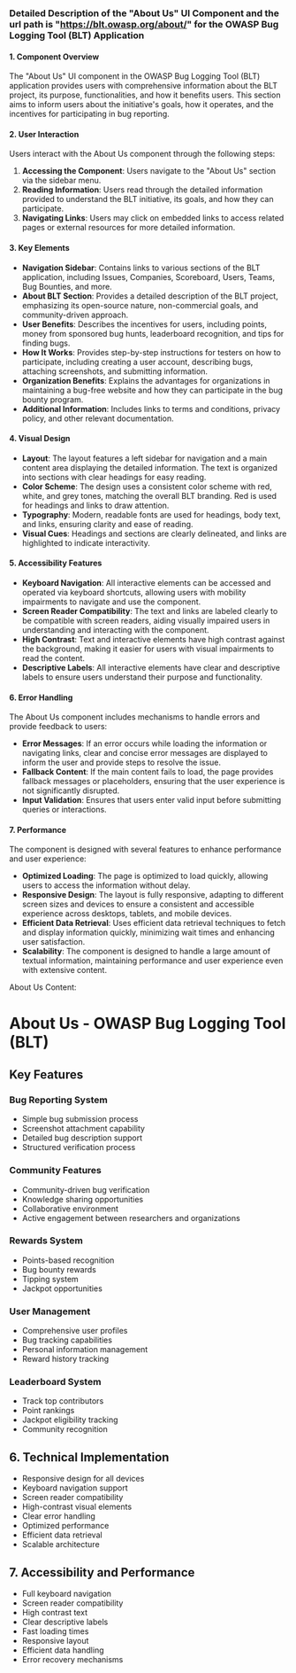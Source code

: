 ### Detailed Description of the "About Us" UI Component and the url path is "https://blt.owasp.org/about/" for the OWASP Bug Logging Tool (BLT) Application

#### 1. Component Overview
The "About Us" UI component in the OWASP Bug Logging Tool (BLT) application provides users with comprehensive information about the BLT project, its purpose, functionalities, and how it benefits users. This section aims to inform users about the initiative's goals, how it operates, and the incentives for participating in bug reporting.

#### 2. User Interaction
Users interact with the About Us component through the following steps:
1. **Accessing the Component**: Users navigate to the "About Us" section via the sidebar menu.
2. **Reading Information**: Users read through the detailed information provided to understand the BLT initiative, its goals, and how they can participate.
3. **Navigating Links**: Users may click on embedded links to access related pages or external resources for more detailed information.

#### 3. Key Elements
- **Navigation Sidebar**: Contains links to various sections of the BLT application, including Issues, Companies, Scoreboard, Users, Teams, Bug Bounties, and more.
- **About BLT Section**: Provides a detailed description of the BLT project, emphasizing its open-source nature, non-commercial goals, and community-driven approach.
- **User Benefits**: Describes the incentives for users, including points, money from sponsored bug hunts, leaderboard recognition, and tips for finding bugs.
- **How It Works**: Provides step-by-step instructions for testers on how to participate, including creating a user account, describing bugs, attaching screenshots, and submitting information.
- **Organization Benefits**: Explains the advantages for organizations in maintaining a bug-free website and how they can participate in the bug bounty program.
- **Additional Information**: Includes links to terms and conditions, privacy policy, and other relevant documentation.

#### 4. Visual Design
- **Layout**: The layout features a left sidebar for navigation and a main content area displaying the detailed information. The text is organized into sections with clear headings for easy reading.
- **Color Scheme**: The design uses a consistent color scheme with red, white, and grey tones, matching the overall BLT branding. Red is used for headings and links to draw attention.
- **Typography**: Modern, readable fonts are used for headings, body text, and links, ensuring clarity and ease of reading.
- **Visual Cues**: Headings and sections are clearly delineated, and links are highlighted to indicate interactivity.

#### 5. Accessibility Features
- **Keyboard Navigation**: All interactive elements can be accessed and operated via keyboard shortcuts, allowing users with mobility impairments to navigate and use the component.
- **Screen Reader Compatibility**: The text and links are labeled clearly to be compatible with screen readers, aiding visually impaired users in understanding and interacting with the component.
- **High Contrast**: Text and interactive elements have high contrast against the background, making it easier for users with visual impairments to read the content.
- **Descriptive Labels**: All interactive elements have clear and descriptive labels to ensure users understand their purpose and functionality.

#### 6. Error Handling
The About Us component includes mechanisms to handle errors and provide feedback to users:
- **Error Messages**: If an error occurs while loading the information or navigating links, clear and concise error messages are displayed to inform the user and provide steps to resolve the issue.
- **Fallback Content**: If the main content fails to load, the page provides fallback messages or placeholders, ensuring that the user experience is not significantly disrupted.
- **Input Validation**: Ensures that users enter valid input before submitting queries or interactions.

#### 7. Performance
The component is designed with several features to enhance performance and user experience:
- **Optimized Loading**: The page is optimized to load quickly, allowing users to access the information without delay.
- **Responsive Design**: The layout is fully responsive, adapting to different screen sizes and devices to ensure a consistent and accessible experience across desktops, tablets, and mobile devices.
- **Efficient Data Retrieval**: Uses efficient data retrieval techniques to fetch and display information quickly, minimizing wait times and enhancing user satisfaction.
- **Scalability**: The component is designed to handle a large amount of textual information, maintaining performance and user experience even with extensive content.

About Us Content:
# About Us - OWASP Bug Logging Tool (BLT)

## Key Features

### Bug Reporting System
- Simple bug submission process
- Screenshot attachment capability
- Detailed bug description support
- Structured verification process

### Community Features
- Community-driven bug verification
- Knowledge sharing opportunities
- Collaborative environment
- Active engagement between researchers and organizations

### Rewards System
- Points-based recognition
- Bug bounty rewards
- Tipping system
- Jackpot opportunities

### User Management
- Comprehensive user profiles
- Bug tracking capabilities
- Personal information management
- Reward history tracking

### Leaderboard System
- Track top contributors
- Point rankings
- Jackpot eligibility tracking
- Community recognition

## 6. Technical Implementation
- Responsive design for all devices
- Keyboard navigation support
- Screen reader compatibility
- High-contrast visual elements
- Clear error handling
- Optimized performance
- Efficient data retrieval
- Scalable architecture

## 7. Accessibility and Performance
- Full keyboard navigation
- Screen reader compatibility
- High contrast text
- Clear descriptive labels
- Fast loading times
- Responsive layout
- Efficient data handling
- Error recovery mechanisms
